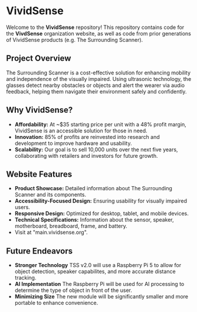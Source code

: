 # VividSense

Welcome to the **VividSense** repository! This repository contains code for the **VivdSense** organization website, as well as code from prior generations of VividSense products (e.g. The Surrounding Scanner).

## Project Overview
The Surrounding Scanner is a cost-effective solution for enhancing mobility and independence of the visually impaired. Using ultrasonic technology, the glasses detect nearby obstacles or objects and alert the wearer via audio feedback, helping them navigate their environment safely and confidently.

## Why VividSense?
- **Affordability:** At ~$35 starting price per unit with a 48% profit margin, VividSense is an accessible solution for those in need.
- **Innovation:** 85% of profits are reinvested into research and development to improve hardware and usability.
- **Scalability:** Our goal is to sell 10,000 units over the next five years, collaborating with retailers and investors for future growth.

## Website Features
- **Product Showcase:** Detailed information about The Surrounding Scanner and its components.
- **Accessibility-Focused Design:** Ensuring usability for visually impaired users.
- **Responsive Design:** Optimized for desktop, tablet, and mobile devices.
- **Technical Specifications:** Information about the sensor, speaker, motherboard, breadboard, frame, and battery.
- Visit at "main.vividsense.org".

## Future Endeavors
- **Stronger Technology** TSS v2.0 will use a Raspberry Pi 5 to allow for object detection, speaker capabilites, and more accurate distance tracking.
- **AI Implementation** The Raspberry Pi will be used for AI processing to determine the type of object in front of the user.
- **Minimizing Size** The new module will be significantly smaller and more portable to enhance convenience.

